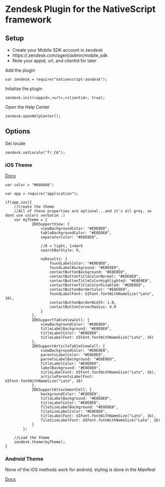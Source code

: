 # Zendesk Plugin for the NativeScript framework

## Setup
- Create your Mobile SDK account in zendesk
- https://<domain>.zendesk.com/agent/admin/mobile_sdk
- Note your appid, url, and clientid for later

Add the plugin
```
var zendesk = require("nativescript-zendesk");
```
Initalize the plugin
```
zendesk.init(<appid>,<url>,<clientid>, true);
```

Open the Help Center
```
zendesk.openHelpCenter();
```

## Options
Set locale
```
zendesk.setLocale("fr_CA");
```

### iOS Theme
[Docs](https://developer.zendesk.com/embeddables/docs/ios/customization)
```
var color = "#666666";

var app = require("application");

if(app.ios){
	//Create the theme
	//All of these properties are optional...and it's all grey, so dont use colors verbatim :)
	var myTheme = {
			ZDKSupportView: {
				viewBackgroundColor: "#E0E0E0",
				tableBackgroundColor: "#E0E0E0",
				separatorColor: "#E0E0E0",
			
				//0 = light, 1=dark
				searchBarStyle: 0,
				
				noResults: {
					foundLabelColor: "#E0E0E0",
					foundLabelBackground: "#E0E0E0",
					contactButtonBackground: "#E0E0E0",
					contactButtonTitleColorNormal: "#E0E0E0",
					contactButtonTitleColorHighlighted: "#E0E0E0",
					contactButtonTitleColorDisabled: "#E0E0E0",
					contactButtonBorderColor: "#E0E0E0",	
					foundLabelFont: UIFont.fontWithNameSize("Lato", 16),
					contactButtonBorderWidth: 1.0,
					contactButtonCornerRadius: 4.0
				} 
			},
			ZDKSupportTableViewCell: {
				viewBackgroundColor: "#E0E0E0",
				titleLabelBackground: "#E0E0E0",
				titleLabelColor: "#E0E0E0",
                titleLabelFont: UIFont.fontWithNameSize("Lato", 16)
			},
			ZDKSupportArticleTableViewCell: {
				viewBackgroundColor: "#E0E0E0",
				parentsLabelColor: "#E0E0E0",
				parnetsLabelBackground: "#E0E0E0",
				titleLabelColor: "#E0E0E0",
				labelBackground: "#E0E0E0",
				titleLabelFont: UIFont.fontWithNameSize("Lato", 16),
				articleParentsLabelFont: UIFont.fontWithNameSize("Lato", 16)
			},
			ZDKSupportAttachmentCell: {
				backgroundColor: "#E0E0E0",
				titleLabelBackground: "#E0E0E0",
				titleLabelColor: "#E0E0E0",
				fileSizeLabelBackground: "#E0E0E0",
				fileSizeLabelColor: "#E0E0E0",
				titleLabelFont: UIFont.fontWithNameSize("Lato", 16),
				fileSizeLabelFont: UIFont.fontWithNameSize("Lato", 16)
			}
		};
		
	//Load the theme
	zendesk.theme(myTheme);
}
```

### Android Theme
None of the iOS methods work for android, styling is done in the Manifest

[Docs](https://developer.zendesk.com/embeddables/docs/android/customization)